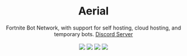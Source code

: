 <h1 align="center">Aerial</h1>
<p align="center">
Fortnite Bot Network, with support for self hosting, cloud hosting, and temporary bots. <a href="https://discord.gg/3pTbfzq">Discord Server</a>
<br><br>
<a href="https://www.python.org/downloads/"><img src="https://img.shields.io/badge/python-3.6%20%7C%203.7%20%7C%203.8-blue"></a>
<a href="https://github.com/andre4ik3/Aerial/releases/"><img src="https://img.shields.io/github/v/release/andre4ik3/Aerial?include_prereleases"></a>
<a href="https://aerial.now.sh"><img src="https://img.shields.io/github/workflow/status/andre4ik3/Aerial/Documentation?label=documentation"></a>
<a href="https://aerial.andre4ik3.dev"><img src="https://img.shields.io/github/workflow/status/andre4ik3/Aerial/Website?label=website"></a>
</p>
